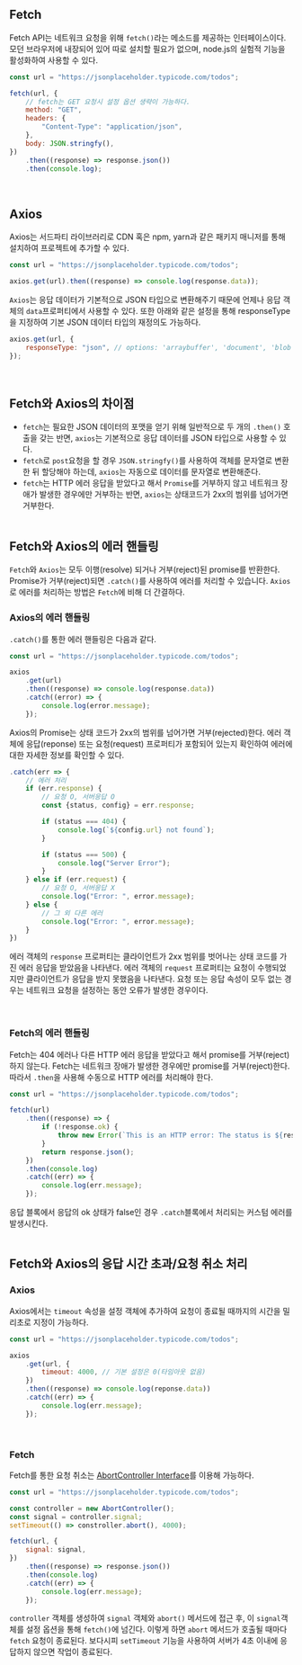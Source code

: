 ## Fetch

Fetch API는 네트워크 요청을 위해 `fetch()`라는 메소드를 제공하는 인터페이스이다. 모던 브라우저에 내장되어 있어 따로 설치할 필요가 없으며, node.js의 실험적 기능을 활성화하여 사용할 수 있다.

```javascript
const url = "https://jsonplaceholder.typicode.com/todos";

fetch(url, {
    // fetch는 GET 요청시 설정 옵션 생략이 가능하다.
    method: "GET",
    headers: {
        "Content-Type": "application/json",
    },
    body: JSON.stringfy(),
})
    .then((response) => response.json())
    .then(console.log);
```

<br>

## Axios

Axios는 서드파티 라이브러리로 CDN 혹은 npm, yarn과 같은 패키지 매니저를 통해 설치하여 프로젝트에 추가할 수 있다.

```javascript
const url = "https://jsonplaceholder.typicode.com/todos";

axios.get(url).then((response) => console.log(response.data));
```

`Axios`는 응답 데이터가 기본적으로 JSON 타입으로 변환해주기 때문에 언제나 응답 객체의 `data`프로퍼티에서 사용할 수 있다. 또한 아래와 같은 설정을 통해 responseType을 지정하여 기본 JSON 데이터 타입의 재정의도 가능하다.

```javascript
axios.get(url, {
    responseType: "json", // options: 'arraybuffer', 'document', 'blob', 'text', 'stream'
});
```

<br>

## Fetch와 Axios의 차이점

-   `fetch`는 필요한 JSON 데이터의 포맷을 얻기 위해 일반적으로 두 개의 `.then()` 호출을 갖는 반면, `axios`는 기본적으로 응답 데이터를 JSON 타입으로 사용할 수 있다.
-   `fetch`로 `post`요청을 할 경우 `JSON.stringfy()`를 사용하여 객체를 문자열로 변환한 뒤 할당해야 하는데, `axios`는 자동으로 데이터를 문자열로 변환해준다.
-   `fetch`는 HTTP 에러 응답을 받았다고 해서 `Promise`를 거부하지 않고 네트워크 장애가 발생한 경우에만 거부하는 반면, `axios`는 상태코드가 2xx의 범위를 넘어가면 거부한다.
    <br>
    <br>

## Fetch와 Axios의 에러 핸들링

`Fetch`와 `Axios`는 모두 이행(resolve) 되거나 거부(reject)된 promise를 반환한다. Promise가 거부(reject)되면 `.catch()`를 사용하여 에러를 처리할 수 있습니다. `Axios`로 에러를 처리하는 방법은 `Fetch`에 비해 더 간결하다.

### Axios의 에러 핸들링

`.catch()`를 통한 에러 핸들링은 다음과 같다.

```javascript
const url = "https://jsonplaceholder.typicode.com/todos";

axios
    .get(url)
    .then((response) => console.log(response.data))
    .catch((error) => {
        console.log(error.message);
    });
```

Axios의 Promise는 상태 코드가 2xx의 범위를 넘어가면 거부(rejected)한다. 에러 객체에 응답(reponse) 또는 요청(request) 프로퍼티가 포함되어 있는지 확인하여 에러에 대한 자세한 정보를 확인할 수 있다.

```javascript
.catch(err => {
    // 에러 처리
    if (err.response) {
        // 요청 O, 서버응답 O
        const {status, config} = err.response;

        if (status === 404) {
            console.log(`${config.url} not found`);
        }

        if (status === 500) {
            console.log("Server Error");
        }
    } else if (err.request) {
        // 요청 O, 서버응답 X
        console.log("Error: ", error.message);
    } else {
        // 그 외 다른 에러
        console.log("Error: ", error.message);
    }
})
```

에러 객체의 `response` 프로퍼티는 클라이언트가 2xx 범위를 벗어나는 상태 코드를 가진 에러 응답을 받았음을 나타낸다. 에러 객체의 `request` 프로퍼티는 요청이 수행되었지만 클라이언트가 응답을 받지 못했음을 나타낸다. 요청 또는 응답 속성이 모두 없는 경우는 네트워크 요청을 설정하는 동안 오류가 발생한 경우이다.

<br>

### Fetch의 에러 핸들링

Fetch는 404 에러나 다른 HTTP 에러 응답을 받았다고 해서 promise를 거부(reject)하지 않는다. Fetch는 네트워크 장애가 발생한 경우에만 promise를 거부(reject)한다. 따라서 `.then`을 사용해 수동으로 HTTP 에러를 처리해야 한다.

```javascript
const url = "https://jsonplaceholder.typicode.com/todos";

fetch(url)
    .then((response) => {
        if (!response.ok) {
            throw new Error(`This is an HTTP error: The status is ${response.status}`);
        }
        return response.json();
    })
    .then(console.log)
    .catch((err) => {
        console.log(err.message);
    });
```

응답 블록에서 응답의 ok 상태가 false인 경우 `.catch`블록에서 처리되는 커스텀 에러를 발생시킨다.
<br>
<br>

## Fetch와 Axios의 응답 시간 초과/요청 취소 처리

### Axios

Axios에서는 `timeout` 속성을 설정 객체에 추가하여 요청이 종료될 때까지의 시간을 밀리초로 지정이 가능하다.

```javascript
const url = "https://jsonplaceholder.typicode.com/todos";

axios
    .get(url, {
        timeout: 4000, // 기본 설정은 0(타임아웃 없음)
    })
    .then((response) => console.log(reponse.data))
    .catch((err) => {
        console.log(err.message);
    });
```

<br>

### Fetch

Fetch를 통한 요청 취소는 [AbortController Interface](https://developer.mozilla.org/en-US/docs/Web/API/AbortController)를 이용해 가능하다.

```javascript
const url = "https://jsonplaceholder.typicode.com/todos";

const controller = new AbortController();
const signal = controller.signal;
setTimeout(() => constroller.abort(), 4000);

fetch(url, {
    signal: signal,
})
    .then((response) => response.json())
    .then(console.log)
    .catch((err) => {
        console.log(err.message);
    });
```

`controller` 객체를 생성하여 `signal` 객체와 `abort()` 메서드에 접근 후, 이 `signal`객체를 설정 옵션을 통해 `fetch()`에 넘긴다. 이렇게 하면 `abort` 메서드가 호출될 때마다 `fetch` 요청이 종료된다. 보다시피 `setTimeout` 기능을 사용하여 서버가 4초 이내에 응답하지 않으면 작업이 종료된다.
